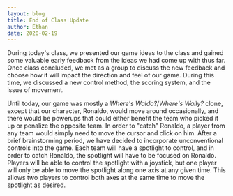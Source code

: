 ```yaml
---
layout: blog
title: End of Class Update
author: Ethan
date: 2020-02-19
---
```

During today's class, we presented our game ideas to the class and gained some valuable early feedback from the ideas we had come up with thus far. Once class concluded, we met as a group to discuss the new feedback and choose how it will impact the direction and feel of our game. During this time, we discussed a new control method, the scoring system, and the issue of movement.

Until today, our game was mostly a *Where's Waldo?*/*Where's Wally?* clone, except that our character, Ronaldo, would move around occasionally, and there would be powerups that could either benefit the team who picked it up or penalize the opposite team. In order to "catch" Ronaldo, a player from any team would simply need to move the cursor and click on him. After a brief brainstorming period, we have decided to incorporate unconventional controls into the game. Each team will have a spotlight to control, and in order to catch Ronaldo, the spotlight will have to be focused on Ronaldo. Players will be able to control the spotlight with a joystick, but one player will only be able to move the spotlight along one axis at any given time. This allows two players to control both axes at the same time to move the spotlight as desired.
